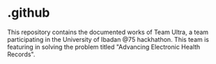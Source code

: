 # .github
This repository contains the documented works of Team Ultra, a team participating in the University of Ibadan @75 hackhathon.  This team is featuring in solving the problem titled "Advancing Electronic Health Records".

